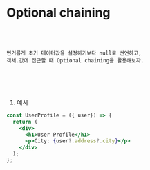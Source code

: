 # Optional chaining

<br /><br />

```
번거롭게 초기 데이터값을 설정하기보다 null로 선언하고,
객체.값에 접근할 때 Optional chaining을 활용해보자.
```

<br /><br /><br />

1. 예시

```jsx
const UserProfile = ({ user}) => {
  return (
    <div>
      <h1>User Profile</h1>
      <p>City: {user?.address?.city}</p>
    </div>
  );
};
```
